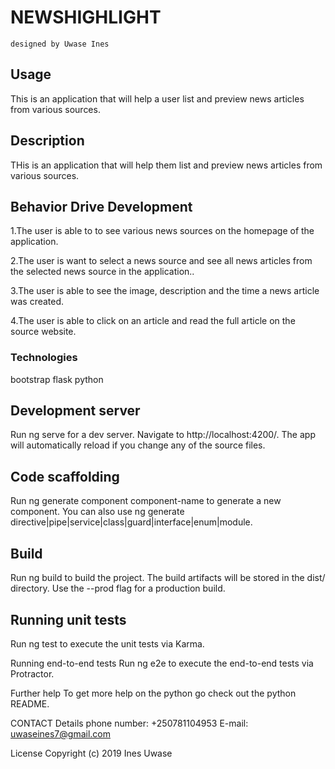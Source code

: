 # NEWSHIGHLIGHT

    designed by Uwase Ines

## Usage
 This is an application that will help a user list and preview news articles from various sources.   

## Description
THis is  an application that will help them list and preview news articles from various sources.  

## Behavior Drive Development
1.The user is able to to see various news sources on the homepage of the application.

2.The user is want to select a news source and see all news articles from the selected news source in the application..

3.The user is able to see the image, description and the time a news article was created.

4.The user is able to click on an article and read the full article on the source website.

### Technologies
 bootstrap
 flask
 python

## Development server
Run ng serve for a dev server. Navigate to http://localhost:4200/. The app will automatically reload if you change any of the source files.

## Code scaffolding
Run ng generate component component-name to generate a new component. You can also use ng generate directive|pipe|service|class|guard|interface|enum|module.

## Build
Run ng build to build the project. The build artifacts will be stored in the dist/ directory. Use the --prod flag for a production build.

## Running unit tests
Run ng test to execute the unit tests via Karma.

Running end-to-end tests
Run ng e2e to execute the end-to-end tests via Protractor.

Further help
To get more help on the python go check out the python README.

CONTACT Details
phone number: +250781104953 E-mail: uwaseines7@gmail.com

License
Copyright (c) 2019 Ines Uwase

